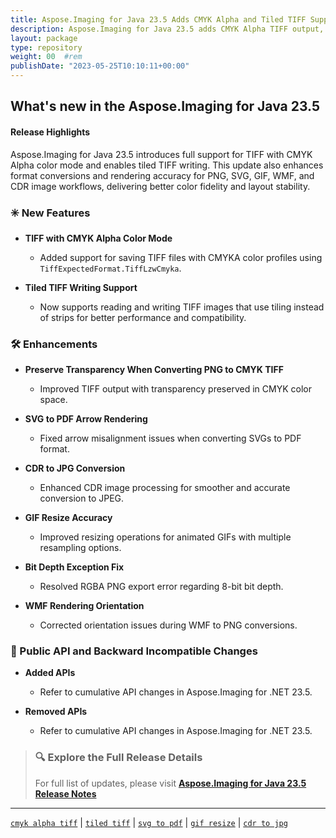 ```yaml
---
title: Aspose.Imaging for Java 23.5 Adds CMYK Alpha and Tiled TIFF Support
description: Aspose.Imaging for Java 23.5 adds CMYK Alpha TIFF output, tiled TIFF writing, and improves conversions across PNG, SVG, CDR, GIF, and WMF formats.
layout: package
type: repository
weight: 00	#rem
publishDate: "2023-05-25T10:10:11+00:00"
---
```


## What's new in the Aspose.Imaging for Java 23.5

#### Release Highlights

Aspose.Imaging for Java 23.5 introduces full support for TIFF with CMYK Alpha color mode and enables tiled TIFF writing. This update also enhances format conversions and rendering accuracy for PNG, SVG, GIF, WMF, and CDR image workflows, delivering better color fidelity and layout stability.

### ✳️ New Features

- **TIFF with CMYK Alpha Color Mode**
  - Added support for saving TIFF files with CMYKA color profiles using `TiffExpectedFormat.TiffLzwCmyka`.

- **Tiled TIFF Writing Support**
  - Now supports reading and writing TIFF images that use tiling instead of strips for better performance and compatibility.

### 🛠 Enhancements

- **Preserve Transparency When Converting PNG to CMYK TIFF**
  - Improved TIFF output with transparency preserved in CMYK color space.

- **SVG to PDF Arrow Rendering**
  - Fixed arrow misalignment issues when converting SVGs to PDF format.

- **CDR to JPG Conversion**
  - Enhanced CDR image processing for smoother and accurate conversion to JPEG.

- **GIF Resize Accuracy**
  - Improved resizing operations for animated GIFs with multiple resampling options.

- **Bit Depth Exception Fix**
  - Resolved RGBA PNG export error regarding 8-bit bit depth.

- **WMF Rendering Orientation**
  - Corrected orientation issues during WMF to PNG conversions.

### 🔄 Public API and Backward Incompatible Changes

- **Added APIs**
  - Refer to cumulative API changes in Aspose.Imaging for .NET 23.5.

- **Removed APIs**
  - Refer to cumulative API changes in Aspose.Imaging for .NET 23.5.

> ### 🔍 Explore the Full Release Details
>
> For full list of updates, please visit **[Aspose.Imaging for Java 23.5 Release Notes](https://releases.aspose.com/imaging/java/release-notes/2023/aspose-imaging-for-java-23-5-release-notes/)**

---

[`cmyk alpha tiff`](https://search.aspose.com/q/cmyk-alpha-tiff.html) | [`tiled tiff`](https://search.aspose.com/q/tiled-tiff.html) | [`svg to pdf`](https://search.aspose.com/q/svg-to-pdf.html) | [`gif resize`](https://search.aspose.com/q/gif-resize.html) | [`cdr to jpg`](https://search.aspose.com/q/cdr-to-jpg.html)
